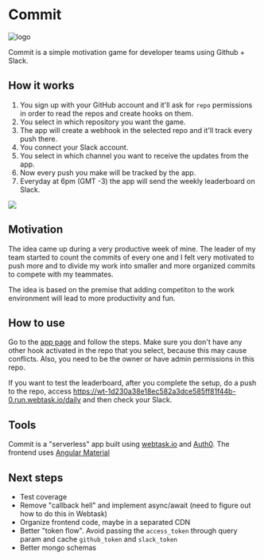 # Commit

![logo](https://avatars1.githubusercontent.com/oa/525402?v=4&u=52d35b790d6044e52ddb5d1acfaef7e52b0b5c8e&s=240)

Commit is a simple motivation game for developer teams using Github + Slack.

## How it works

1. You sign up with your GitHub account and it'll ask for `repo` permissions in order to read the repos and create hooks on them.
2. You select in which repository you want the game.
3. The app will create a webhook in the selected repo and it'll track every push there.
4. You connect your Slack account.
5. You select in which channel you want to receive the updates from the app.
6. Now every push you make will be tracked by the app.
7. Everyday at 6pm (GMT -3) the app will send the weekly leaderboard on Slack.

![](https://image.ibb.co/ni1wsF/commit_screen.png)

## Motivation 
The idea came up during a very productive week of mine. The leader of my team started to count the commits of every one and I felt very motivated to push more and to divide my work into smaller and more organized commits to compete with my teammates.

The idea is based on the premise that adding competiton to the work environment will lead to more productivity and fun.

## How to use
Go to the [app page](https://wt-1d230a38e18ec582a3dce585ff81f44b-0.run.webtask.io/commit/) and follow the steps. Make sure you don't have any other hook activated in the repo that you select, because this may cause conflicts. Also, you need to be the owner or have admin permissions in this repo.

If you want to test the leaderboard, after you complete the setup, do a push to the repo, access https://wt-1d230a38e18ec582a3dce585ff81f44b-0.run.webtask.io/daily and then check your Slack.

## Tools
Commit is a "serverless" app built using [webtask.io](https://webtask.io) and [Auth0](https://auth0.com). The frontend uses [Angular Material](https://material.angularjs.org)

## Next steps
- Test coverage
- Remove "callback hell" and implement async/await (need to figure out how to do this in Webtask)
- Organize frontend code, maybe in a separated CDN
- Better "token flow". Avoid passing the `access_token` through query param and cache `github_token` and `slack_token`
- Better mongo schemas
